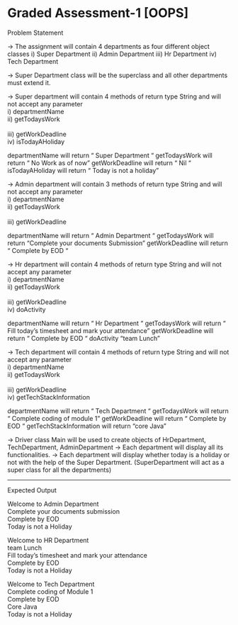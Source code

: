 # Graded Assessment-1 [OOPS]

Problem Statement

→ The assignment will contain 4 departments as four different object classes
                i) Super Department
               ii) Admin Department
               iii) Hr Department
               iv) Tech Department

→ Super Department class will be the superclass and all other departments must extend it.

→ Super department will contain 4 methods of return type String and will not accept any parameter
            <br />   i)  departmentName 
            <br />  ii)  getTodaysWork  
           <br />   iii) getWorkDeadline
            <br />  iv) isTodayAHoliday

departmentName will return “ Super Department “
getTodaysWork will return  “ No Work as of now”
getWorkDeadline will return “ Nil “
isTodayAHoliday will return “ Today is not a holiday”

→ Admin department will contain 3 methods of return type String and will not accept any parameter
            <br />   i)  departmentName 
           <br />   ii)  getTodaysWork  
           <br />   iii) getWorkDeadline
              
departmentName will return “ Admin Department “
getTodaysWork will return “Complete your documents Submission”
getWorkDeadline will return “ Complete by EOD “


→ Hr department will contain 4 methods of return type String and will not accept any parameter
           <br />    i)  departmentName 
           <br />   ii)  getTodaysWork  
           <br />   iii) getWorkDeadline
           <br />   iv) doActivity

departmentName will return “ Hr Department “
getTodaysWork will return  “ Fill today’s timesheet and mark your attendance”
getWorkDeadline will return “ Complete by EOD “
doActivity “team Lunch”

→ Tech department will contain 4 methods of return type String and will not accept any parameter
              <br /> i)  departmentName 
             <br /> ii)  getTodaysWork  
             <br /> iii) getWorkDeadline
             <br /> iv) getTechStackInformation

departmentName will return “ Tech Department “
getTodaysWork will return  “ Complete coding of module 1”
getWorkDeadline will return “ Complete by EOD “
getTechStackInformation will return “core Java”

→ Driver class Main will be used to create objects of HrDepartment, TechDepartment, AdminDepartment
→ Each department will display all its functionalities.
→ Each department  will display whether today is a holiday or not with the help of the Super Department. (SuperDepartment will act as a super class for all the departments)


----------------------------------------------------------------------------------------------------------------


Expected Output

Welcome to Admin Department
<br />Complete your documents submission
<br />Complete by EOD 
<br />Today is not a Holiday

Welcome to HR Department
<br />team Lunch
<br />Fill today’s timesheet and mark your attendance
<br />Complete by EOD 
<br />Today is not a Holiday


Welcome to Tech Department
<br />Complete coding of Module 1
<br />Complete by EOD 
<br />Core Java 
<br />Today is not a Holiday
